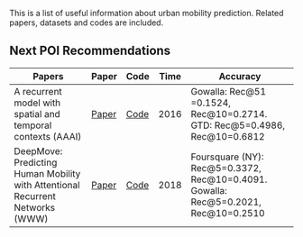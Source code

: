 This is a list of useful information about urban mobility prediction. Related papers, datasets and codes are included.

## Next POI Recommendations
Papers | Paper | Code | Time | Accuracy |
-------|-------|------|------|----------|
A recurrent model with spatial and temporal contexts (AAAI) | [Paper](https://ojs.aaai.org/index.php/AAAI/article/view/9971)| [Code](https://github.com/yongqyu/STRNN) | 2016 | Gowalla: Rec@51 =0.1524, Rec@10=0.2714. GTD: Rec@5=0.4986, Rec@10=0.6812 |
DeepMove: Predicting Human Mobility with Attentional Recurrent Networks (WWW) | [Paper](https://dl.acm.org/doi/abs/10.1145/3178876.3186058)| [Code](https://github.com/vonfeng/DeepMove) | 2018 | Foursquare (NY): Rec@5=0.3372, Rec@10=0.4091. Gowalla: Rec@5=0.2021, Rec@10=0.2510 |

